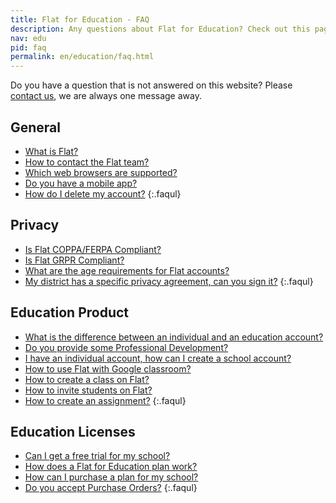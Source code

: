 ```yaml
---
title: Flat for Education - FAQ
description: Any questions about Flat for Education? Check out this page.
nav: edu
pid: faq
permalink: en/education/faq.html
---
```


Do you have a question that is not answered on this website? Please [contact us](/help/support), we are always one message away.

## General

* [What is Flat?](/help/en/general/what-is-flat.html)
* [How to contact the Flat team?](/help/en/general/support.html#need-help-with-flat)
* [Which web browsers are supported?](/help/en/general/technical-requirements.html)
* [Do you have a mobile app?](/help/en/general/mobile-app.html)
* [How do I delete my account?](/help/en/general/delete-my-account.html)
{:.faqul}

## Privacy

* [Is Flat COPPA/FERPA Compliant?](/help/en/policies/#coppa-and-ferpa-compliance-us)
* [Is Flat GRPR Compliant?](/help/en/policies/#gdpr-compliance)
* [What are the age requirements for Flat accounts?](/help/en/policies/#age-requirements-on-flat-accounts)
* [My district has a specific privacy agreement, can you sign it?](/help/en/policies/#state-and-district-specific-agreements-us)
{:.faqul}

## Education Product

* [What is the difference between an individual and an education account?](/help/en/education/difference-individual-education.html)
* [Do you provide some Professional Development?](/help/en/education/professional-development.html)
* [I have an individual account, how can I create a school account?](/help/en/education/convert-individual-account-education.html)
* [How to use Flat with Google classroom?](/help/en/education/google-classroom/)
* [How to create a class on Flat?](/help/en/education/create-new-class.html)
* [How to invite students on Flat?](/help/en/education/invite-students.html)
* [How to create an assignment?](/help/en/education/assignments-activities.html)
{:.faqul}

<!-- * [How to use Flat with Canvas LMS?]()
* [How to use Flat with Schoology?]() -->

## Education Licenses

* [Can I get a free trial for my school?](/help/en/education/free-trial.html)
* [How does a Flat for Education plan work?](/help/en/education/plan.html)
* [How can I purchase a plan for my school?](/help/en/education/plan.html#how-can-i-purchase-a-plan-for-my-school)
* [Do you accept Purchase Orders?](/help/en/education/plan.html#do-you-accept-purchase-orders-po)
{:.faqul}

<!-- * [A user is marked as not active, what does that mean?]()
* [How do I find my class code as teacher?]()
* [How to add a second teacher to a class?]()
* [How to delete/archive a class?]()
* [How to remove students accounts?]()
* [How my students can keep their Flat accounts after the end of the year?]() -->

<!-- ## Documents

* [How to create a new score?](/help/en/music-notation-software/create-your-first-music-score.html)
* [How to import an existing score?]()
* [Can I import directly a score from Google Drive?]()
* [How to copy a score?]()
* [How to rename a score?]()
* [How to export and download my music?]()
* [How to embed my score on a website/blog?]()
* [How to delete a score?]()
{:.faqul} -->
